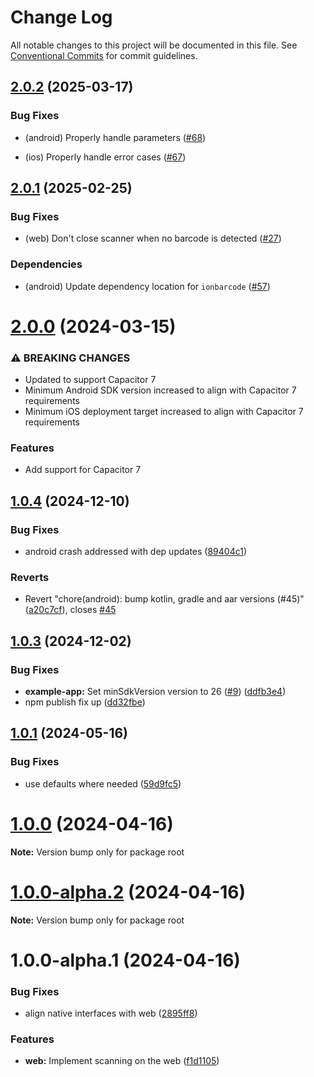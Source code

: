# Change Log

All notable changes to this project will be documented in this file.
See [Conventional Commits](https://conventionalcommits.org) for commit guidelines.

## [2.0.2](https://github.com/ionic-team/capacitor-barcode-scanner/compare/v2.0.1...v2.0.1) (2025-03-17)

### Bug Fixes

* (android) Properly handle parameters ([#68](https://github.com/ionic-team/capacitor-barcode-scanner/pull/68))

* (ios) Properly handle error cases ([#67](https://github.com/ionic-team/capacitor-barcode-scanner/pull/67))

## [2.0.1](https://github.com/ionic-team/capacitor-barcode-scanner/compare/v2.0.0...v2.0.1) (2025-02-25)

### Bug Fixes

* (web) Don't close scanner when no barcode is detected ([#27](https://github.com/ionic-team/capacitor-barcode-scanner/pull/27))

### Dependencies

* (android) Update dependency location for `ionbarcode` ([#57](https://github.com/ionic-team/capacitor-barcode-scanner/pull/57))

# [2.0.0](https://github.com/ionic-team/capacitor-barcode-scanner/compare/v1.0.4...v2.0.0) (2024-03-15)

### ⚠ BREAKING CHANGES

* Updated to support Capacitor 7
* Minimum Android SDK version increased to align with Capacitor 7 requirements
* Minimum iOS deployment target increased to align with Capacitor 7 requirements

### Features

* Add support for Capacitor 7

## [1.0.4](https://github.com/ionic-team/capacitor-barcode-scanner/compare/v1.0.3...v1.0.4) (2024-12-10)


### Bug Fixes

* android crash addressed with dep updates ([89404c1](https://github.com/ionic-team/capacitor-barcode-scanner/commit/89404c1130f6491dd4d5a5bf136c595a18dc6451))


### Reverts

* Revert "chore(android): bump kotlin, gradle and aar versions (#45)" ([a20c7cf](https://github.com/ionic-team/capacitor-barcode-scanner/commit/a20c7cfa2fa2cc727ceff9b0293ce6cdbd7d9de0)), closes [#45](https://github.com/ionic-team/capacitor-barcode-scanner/issues/45)





## [1.0.3](https://github.com/ionic-team/capacitor-barcode-scanner/compare/v1.0.1...v1.0.3) (2024-12-02)


### Bug Fixes

* **example-app:** Set minSdkVersion version to 26 ([#9](https://github.com/ionic-team/capacitor-barcode-scanner/issues/9)) ([ddfb3e4](https://github.com/ionic-team/capacitor-barcode-scanner/commit/ddfb3e493713d49ac0dc7142da357d9c5f790958))
* npm publish fix up ([dd32fbe](https://github.com/ionic-team/capacitor-barcode-scanner/commit/dd32fbe69a5b7b6781e6b6301a58dec57f6f475a))





## [1.0.1](https://github.com/ionic-team/capacitor-barcode-scanner/compare/v1.0.0...v1.0.1) (2024-05-16)


### Bug Fixes

* use defaults where needed ([59d9fc5](https://github.com/ionic-team/capacitor-barcode-scanner/commit/59d9fc5b1eb8fe65a3a1fd6d8cf361666d27154f))





# [1.0.0](https://github.com/ionic-team/capacitor-barcode-scanner/compare/v1.0.0-alpha.2...v1.0.0) (2024-04-16)

**Note:** Version bump only for package root





# [1.0.0-alpha.2](https://github.com/ionic-team/capacitor-barcode-scanner/compare/v1.0.0-alpha.1...v1.0.0-alpha.2) (2024-04-16)

**Note:** Version bump only for package root





# 1.0.0-alpha.1 (2024-04-16)


### Bug Fixes

* align native interfaces with web ([2895ff8](https://github.com/ionic-team/capacitor-barcode-scanner/commit/2895ff894d0a4a976afc32b4d34749cdae49054a))


### Features

* **web:** Implement scanning on the web ([f1d1105](https://github.com/ionic-team/capacitor-barcode-scanner/commit/f1d11053996969790e7f468c024606cb61479b63))
